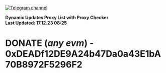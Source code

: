 [![Telegram channel](https://img.shields.io/endpoint?url=https://runkit.io/damiankrawczyk/telegram-badge/branches/master?url=https://t.me/n4z4v0d)](https://t.me/n4z4v0d) 

**Dynamic Updates Proxy List with Proxy Checker**  
**Last Updated: 17.12.23 08:25**

# DONATE (_any evm_) - 0xDEADf12DE9A24b47Da0a43E1bA70B8972F5296F2
